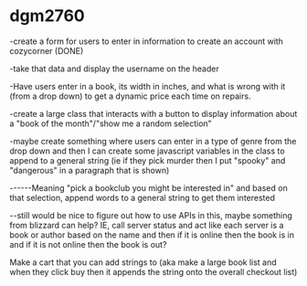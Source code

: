 # dgm2760

-create a form for users to enter in information to create an account with cozycorner (DONE)

-take that data and display the username on the header

-Have users enter in a book, its width in inches, and what is wrong with it (from a drop down) to get a dynamic price each time on repairs.

-create a large class that interacts with a button to display information about a "book of the month"/"show me a random selection"

-maybe create something where users can enter in a type of genre from the drop down and then I can create some javascript variables in the class to append to a general string (ie if they pick murder then I put "spooky" and "dangerous" in a paragraph that is shown)

------Meaning "pick a bookclub you might be interested in" and based on that selection, append words to a general string to get them interested

--still would be nice to figure out how to use APIs in this, maybe something from blizzard can help? IE, call server status and act like each server is a book or author based on the name and then if it is online then the book is in and if it is not online then the book is out?

Make a cart that you can add strings to (aka make a large book list and when they click buy then it appends the string onto the overall checkout list)
